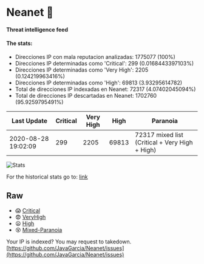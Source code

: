 # Neanet :hocho:
#### Threat intelligence feed
#### The stats:

- Direcciones IP con mala reputacion analizadas: 1775077 (100%)
- Direcciones IP determinadas como 'Critical':  299 (0.0168443397103%)
- Direcciones IP determinadas como 'Very High':  2205 (0.124219963416%)
- Direcciones IP determinadas como 'High':  69813 (3.93295614782)
- Total de direcciones IP indexadas en Neanet:  72317 (4.07402045094%)
- Total de direcciones IP descartadas en Neanet:  1702760 (95.9259795491%)

| Last Update | Critical | Very High | High | Paranoia |
| --- | --- | --- | --- | --- |
| 2020-08-28 19:02:09 | 299 | 2205 | 69813 | 72317 mixed list (Critical + Very High + High)|

![Stats](https://docs.google.com/spreadsheets/d/e/2PACX-1vSnaNMIXVabIpDJjufMlzH7poXnshF3mgd8Is1g9ytUEzVsP5my4Trn8f-xkoLLQ38xpL3HtmUexLo6/pubchart?oid=501124687&format=image)

For the historical stats go to: [link](/stats.csv)
## Raw
- :scream: [Critical](https://raw.githubusercontent.com/JavaGarcia/Neanet/master/blacklists/neanet_critical.txt)
- :fearful: [VeryHigh](https://raw.githubusercontent.com/JavaGarcia/Neanet/master/blacklists/neanet_veryHigh.txtt)
- :frowning: [High](https://raw.githubusercontent.com/JavaGarcia/Neanet/master/blacklists/neanet_high.txt)
- :dizzy_face: [Mixed-Paranoia](https://raw.githubusercontent.com/JavaGarcia/Neanet/master/blacklists/neanet_all.txt)


Your IP is indexed? You may request to takedown. [https://github.com/JavaGarcia/Neanet/issues](https://github.com/JavaGarcia/Neanet/issues)

































































































































































































































































































































































































































































































































